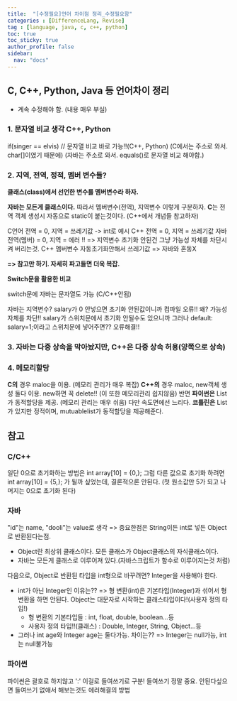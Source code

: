 ```yaml
---
title:  "[수정필요]언어 차이점 정리_수정필요함"
categories : [DifferenceLang, Revise]
tag : [language, java, c, c++, python]
toc: true
toc_sticky: true
author_profile: false
sidebar:
  nav: "docs"
---
```


## C, C++, Python, Java 등 언어차이 정리

* 계속 수정해야 함. (내용 매우 부실)



### 1. 문자열 비교 생각 C++, Python

if(singer == elvis) // 문자열 비교 바로 가능!!(C++, Python)
(C에서는 주소로 와서. char[]이였기 때문에)
(자바는 주소로 와서. equals()로 문자열 비교 해야함.)



### 2. 지역, 전역, 정적, 멤버 변수들?

**클래스(class)에서 선언한 변수를 멤버변수라 하자.**

**자바는 모든게 클래스이다.** 따라서 멤버변수(전역), 지역변수 이렇게 구분하자.
**C**는 전역 객체 생성시 자동으로 static이 붙는것이다. (C++에서 개념들 참고하자)

C언어 전역 = 0, 지역 = 쓰레기값 -> int로 예시
C++ 전역 = 0, 지역 = 쓰레기값
자바 전역(멤버) = 0, 지역 = 에러 !! => 지역변수 초기화 안된건 그냥 가능성 자체를 차단시켜 버리는것.
C++ 멤버변수 자동초기화안해서 쓰레기값 => 자바와 혼동X

**=> 참고만 하기. 자세히 파고들면 더욱 복잡.**

**Switch문을 활용한 비교**

switch문에 자바는 문자열도 가능 (C/C++안됨)

자바는 지역변수? salary가 0 안넣으면 초기화 안된값이니까 컴파일 오류!!
왜? 가능성 자체를 차단!! salary가 스위치문에서 초기화 안될수도 있으니까 
그러나 default: salary=1;이라고 스위치문에 넣어주면?? 오류해결!!



### 3. 자바는 다중 상속을 막아놨지만, C++은 다중 상속 허용(양쪽으로 상속)



### 4. 메모리할당

**C의** 경우 maloc을 이용. (메모리 관리가 매우 복잡)
**C++의** 경우 maloc, new객체 생성 둘다 이용. new하면 꼭 delete!! (이 또한 메모리관리 쉽지않음)
반면 **파이썬은** List가 동적할당을 제공. (메모리 관리는 매우 쉬움) 다만 속도면에선 느리다.
**코틀린은** List가 있지만 정적이며, mutuablelist가 동적할당을 제공해준다.



## 참고

### C/C++
일단 0으로 초기화하는 방법은
int array[10] = {0,}; 
그럼 다른 값으로 초기화 하려면
int array[10] = {5,}; 
가 될까 싶었는데, 결론적으론 안된다. (첫 원소값만 5가 되고 나머지는 0으로 초기화 된다)



### 자바
"id"는 name, "dooli"는 value로 생각 => 중요한점은 String이든 int로 넣든 Object로 반환된다는점.

* Object란 최상위 클래스이다. 모든 클래스가 Object클래스의 자식클래스이다.
* 자바는 모든게 클래스로 이루어져 있다.(자바스크립트가 함수로 이루어지는것 처럼)

다음으로, Object로 반환된 타입을 int형으로 바꾸려면? Integer을 사용해야 한다.

* int가 아닌 Integer인 이유는?? => 형 변환(int)은 기본타입(Integer)과 섞어서 형변환을 하면 안된다. Object는 대문자로 시작하는 클래스타입이다!(사용자 정의 타입!)
  * 형 변환의 기본타입들 : int, float, double, boolean...등
  * 사용자 정의 타입!!(클래스) : Double, Integer, String, Object...등
* 그러나 int age와 Integer age는 둘다가능. 차이는?? => Integer는 null가능, int는 null불가능



### 파이썬
파이썬은 괄호로 하지않고 ':' 이걸로 들여쓰기로 구분!
들여쓰기 정말 중요. 안된다싶으면 들여쓰기 없애서 해보는것도 에러해결의 방법

